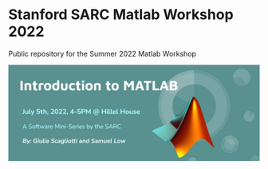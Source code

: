 # Stanford SARC Matlab Workshop 2022
Public repository for the Summer 2022 Matlab Workshop

![Matlab Workshop 2022](/matlab.jpg)
